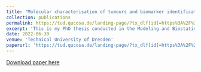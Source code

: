 ```yaml
---
title: "Molecular characterisation of tumours and biomarker identification for personalised radiation oncology using genomic data of patients with locally advanced head and neck squamous cell carcinoma."
collection: publications
permalink: https://tud.qucosa.de/landing-page/?tx_dlf[id]=https%3A%2F%2Ftud.qucosa.de%2Fapi%2Fqucosa%253A82766%2Fmets
excerpt: 'This is my PhD thesis conducted in the Modeling and Biostatistics in Radiation Oncology group at OncoRay – National Center for Radiation Research in Oncology under the supervision of Prof. Dr. Steffen Löck.'
date: 2022-06-30
venue: 'Technical University of Dresden'
paperurl: 'https://tud.qucosa.de/landing-page/?tx_dlf[id]=https%3A%2F%2Ftud.qucosa.de%2Fapi%2Fqucosa%253A82766%2Fmets'
---
```

[Download paper here](https://tud.qucosa.de/landing-page/?tx_dlf[id]=https%3A%2F%2Ftud.qucosa.de%2Fapi%2Fqucosa%253A82766%2Fmets)